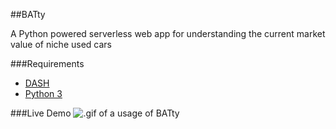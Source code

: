 ##BATty

A Python powered serverless web app for understanding the current market value of niche used cars

###Requirements
* [DASH](https://dash.plot.ly/)
* [Python 3](https://python.org)

###Live Demo
![.gif of a usage of BATty](https://github.com/dhicks43/batty/resources/batty0224.gif)
